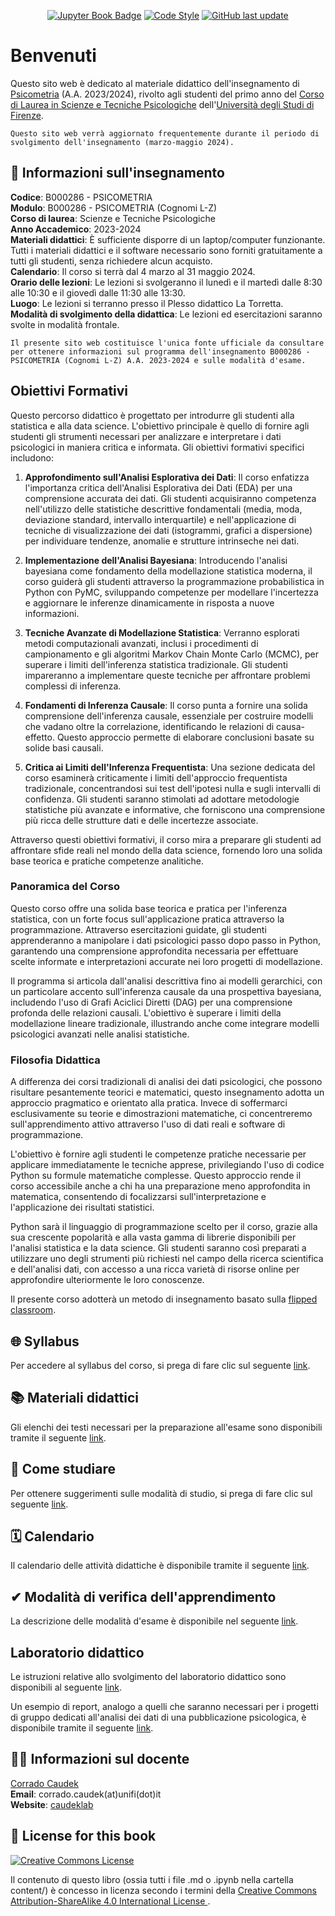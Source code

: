 <div align="center">

<a target="_blank" rel="noopener noreferrer" href="https://ccaudek.github.io/ds4psy">![Jupyter Book Badge](https://jupyterbook.org/badge.svg)</a>
<a target="_blank" rel="noopener noreferrer" href="https://github.com/ccaudek/ds4psy">![Code Style](https://img.shields.io/badge/code%20style-black-000000.svg)</a>
<a target="_blank" rel="noopener noreferrer" href="https://github.com/ccaudek/ds4psy">![GitHub last update](https://img.shields.io/github/last-commit/ccaudek/ds4psy?color=blue&label=last%20update)</a>

</div>

# Benvenuti

Questo sito web è dedicato al materiale didattico dell'insegnamento di [Psicometria](https://www.unifi.it/index.php?module=ofform2&mode=1&cmd=3&AA=2023&afId=689762) (A.A. 2023/2024), rivolto agli studenti del primo anno del [Corso di Laurea in Scienze e Tecniche Psicologiche](https://www.psicologia.unifi.it/vp-130-scienze-e-tecniche-psicologiche-l-24.html) dell'[Università degli Studi di Firenze](https://www.unifi.it/).

```{warning}
Questo sito web verrà aggiornato frequentemente durante il periodo di svolgimento dell'insegnamento (marzo-maggio 2024).
```

## 📝 Informazioni sull'insegnamento

**Codice**: B000286 - PSICOMETRIA </br>
**Modulo**: B000286 - PSICOMETRIA (Cognomi L-Z) </br>
**Corso di laurea**: Scienze e Tecniche Psicologiche </br>
**Anno Accademico**: 2023-2024 </br>
**Materiali didattici**: È sufficiente disporre di un laptop/computer funzionante. Tutti i materiali didattici e il software necessario sono forniti gratuitamente a tutti gli studenti, senza richiedere alcun acquisto.</br>
**Calendario**: Il corso si terrà dal 4 marzo al 31 maggio 2024.</br>
**Orario delle lezioni**: Le lezioni si svolgeranno il lunedì e il martedì dalle 8:30 alle 10:30 e il giovedì dalle 11:30 alle 13:30.</br>
**Luogo**: Le lezioni si terranno presso il Plesso didattico La Torretta.</br>
**Modalità di svolgimento della didattica**: Le lezioni ed esercitazioni saranno svolte in modalità frontale.</br>

```{admonition} Importante
Il presente sito web costituisce l'unica fonte ufficiale da consultare per ottenere informazioni sul programma dell'insegnamento B000286 - PSICOMETRIA (Cognomi L-Z) A.A. 2023-2024 e sulle modalità d'esame.
```

## Obiettivi Formativi

Questo percorso didattico è progettato per introdurre gli studenti alla statistica e alla data science. L'obiettivo principale è quello di fornire agli studenti gli strumenti necessari per analizzare e interpretare i dati psicologici in maniera critica e informata. Gli obiettivi formativi specifici includono:

1. **Approfondimento sull'Analisi Esplorativa dei Dati**: Il corso enfatizza l'importanza critica dell'Analisi Esplorativa dei Dati (EDA) per una comprensione accurata dei dati. Gli studenti acquisiranno competenza nell'utilizzo delle statistiche descrittive fondamentali (media, moda, deviazione standard, intervallo interquartile) e nell'applicazione di tecniche di visualizzazione dei dati (istogrammi, grafici a dispersione) per individuare tendenze, anomalie e strutture intrinseche nei dati.

2. **Implementazione dell'Analisi Bayesiana**: Introducendo l'analisi bayesiana come fondamento della modellazione statistica moderna, il corso guiderà gli studenti attraverso la programmazione probabilistica in Python con PyMC, sviluppando competenze per modellare l'incertezza e aggiornare le inferenze dinamicamente in risposta a nuove informazioni.

3. **Tecniche Avanzate di Modellazione Statistica**: Verranno esplorati metodi computazionali avanzati, inclusi i procedimenti di campionamento e gli algoritmi Markov Chain Monte Carlo (MCMC), per superare i limiti dell'inferenza statistica tradizionale. Gli studenti impareranno a implementare queste tecniche per affrontare problemi complessi di inferenza.

4. **Fondamenti di Inferenza Causale**: Il corso punta a fornire una solida comprensione dell'inferenza causale, essenziale per costruire modelli che vadano oltre la correlazione, identificando le relazioni di causa-effetto. Questo approccio permette di elaborare conclusioni basate su solide basi causali.

5. **Critica ai Limiti dell'Inferenza Frequentista**: Una sezione dedicata del corso esaminerà criticamente i limiti dell'approccio frequentista tradizionale, concentrandosi sui test dell'ipotesi nulla e sugli intervalli di confidenza. Gli studenti saranno stimolati ad adottare metodologie statistiche più avanzate e informative, che forniscono una comprensione più ricca delle strutture dati e delle incertezze associate.

Attraverso questi obiettivi formativi, il corso mira a preparare gli studenti ad affrontare sfide reali nel mondo della data science, fornendo loro una solida base teorica e pratiche competenze analitiche.

### Panoramica del Corso

Questo corso offre una solida base teorica e pratica per l'inferenza statistica, con un forte focus sull'applicazione pratica attraverso la programmazione. Attraverso esercitazioni guidate, gli studenti apprenderanno a manipolare i dati psicologici passo dopo passo in Python, garantendo una comprensione approfondita necessaria per effettuare scelte informate e interpretazioni accurate nei loro progetti di modellazione.

Il programma si articola dall'analisi descrittiva fino ai modelli gerarchici, con un particolare accento sull'inferenza causale da una prospettiva bayesiana, includendo l'uso di Grafi Aciclici Diretti (DAG) per una comprensione profonda delle relazioni causali. L'obiettivo è superare i limiti della modellazione lineare tradizionale, illustrando anche come integrare modelli psicologici avanzati nelle analisi statistiche.

### Filosofia Didattica

A differenza dei corsi tradizionali di analisi dei dati psicologici, che possono risultare pesantemente teorici e matematici, questo insegnamento adotta un approccio pragmatico e orientato alla pratica. Invece di soffermarci esclusivamente su teorie e dimostrazioni matematiche, ci concentreremo sull'apprendimento attivo attraverso l'uso di dati reali e software di programmazione.

L'obiettivo è fornire agli studenti le competenze pratiche necessarie per applicare immediatamente le tecniche apprese, privilegiando l'uso di codice Python su formule matematiche complesse. Questo approccio rende il corso accessibile anche a chi ha una preparazione meno approfondita in matematica, consentendo di focalizzarsi sull'interpretazione e l'applicazione dei risultati statistici.

Python sarà il linguaggio di programmazione scelto per il corso, grazie alla sua crescente popolarità e alla vasta gamma di librerie disponibili per l'analisi statistica e la data science. Gli studenti saranno così preparati a utilizzare uno degli strumenti più richiesti nel campo della ricerca scientifica e dell'analisi dati, con accesso a una ricca varietà di risorse online per approfondire ulteriormente le loro conoscenze.

Il presente corso adotterà un metodo di insegnamento basato sulla [flipped classroom](https://it.wikipedia.org/wiki/Insegnamento_capovolto).

## 🌐 Syllabus

Per accedere al syllabus del corso, si prega di fare clic sul seguente [link](chapter_0/syllabus.ipynb).

## 📚 Materiali didattici

Gli elenchi dei testi necessari per la preparazione all'esame sono disponibili tramite il seguente [link](chapter_0/materiali_didattici.ipynb).

## 💭 Come studiare

Per ottenere suggerimenti sulle modalità di studio, si prega di fare clic sul seguente [link](chapter_0/come_studiare.ipynb).

## 🗓️ Calendario

Il calendario delle attività didattiche è disponibile tramite il seguente [link](chapter_0/calendario.ipynb).

## ✔ Modalità di verifica dell'apprendimento

La descrizione delle modalità d'esame è disponibile nel seguente [link](chapter_0/esame.ipynb).

## Laboratorio didattico

Le istruzioni relative allo svolgimento del laboratorio didattico sono disponibili al seguente [link](chapter_0/laboratorio_didattico/laboratorio_didattico.ipynb).

Un esempio di report, analogo a quelli che saranno necessari per i progetti di gruppo dedicati all'analisi dei dati di una pubblicazione psicologica, è disponibile tramite il seguente [link](chapter_0/laboratorio_didattico/melody.ipynb).

## 👨‍🏫 Informazioni sul docente

[Corrado Caudek](https://www.unifi.it/p-doc2-2008-0-A-2c2a342f3b29-1.html)<br>
**Email**: corrado.caudek(at)unifi(dot)it<br>
**Website**: [caudeklab](https://ccaudek.github.io/caudeklab)</br>

## 🎫 License for this book

<a rel="license" href="https://creativecommons.org/licenses/by-sa/4.0/" target="_blank" rel="noopener noreferrer">
    <img alt="Creative Commons License" style="border-width:0" src="https://licensebuttons.net/l/by-sa/4.0/88x31.png" />
</a>
<br />

Il contenuto di questo libro (ossia tutti i file .md o .ipynb nella cartella content/) è concesso in licenza secondo i termini della
<a rel="license" href="http://creativecommons.org/licenses/by-sa/4.0/" target="_blank" rel="noopener noreferrer">
Creative Commons Attribution-ShareAlike 4.0 International License
</a>.
